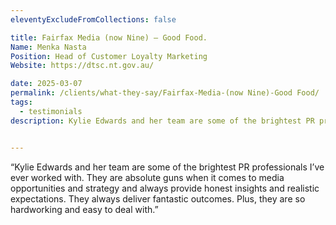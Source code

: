 ```yaml
---
eleventyExcludeFromCollections: false

title: Fairfax Media (now Nine) – Good Food.
Name: Menka Nasta
Position: Head of Customer Loyalty Marketing
Website: https://dtsc.nt.gov.au/

date: 2025-03-07
permalink: /clients/what-they-say/Fairfax-Media-(now Nine)-Good Food/
tags:
  - testimonials
description: Kylie Edwards and her team are some of the brightest PR professionals I’ve ever worked with.


---
```


“Kylie Edwards and her team are some of the brightest PR professionals I’ve ever worked with. They are absolute guns when it comes to media opportunities and strategy and always provide honest insights and realistic expectations. They always deliver fantastic outcomes. Plus, they are so hardworking and easy to deal with.”
